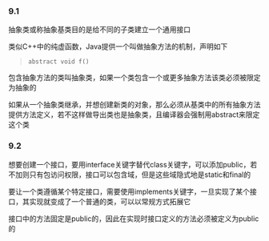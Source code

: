  ### 9.1

 抽象类或称抽象基类目的是给不同的子类建立一个通用接口

 类似C++中的纯虚函数，Java提供一个叫做抽象方法的机制，声明如下 
 >`abstract void f()`
 
 包含抽象方法的类叫抽象类，如果一个类包含一个或更多抽象方法该类必须被限定为抽象的

 如果从一个抽象类继承，并想创建新类的对象，那么必须从基类中的所有抽象方法提供方法定义，若不这样做导出类也是抽象类，且编译器会强制用abstract来限定这个类

 ### 9.2

 想要创建一个接口，要用interface关键字替代class关键字，可以添加public，若不加则只有包访问权限，接口可以包含域，但是这些域隐式地是static和final的

 要让一个类遵循某个特定接口，需要使用implements关键字，一旦实现了某个接口，其实现就变成了一个普通的类，可以以常规方式拓展它

 接口中的方法固定是public的，因此在实现时接口定义的方法必须被定义为public的